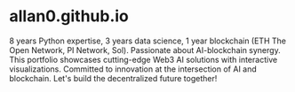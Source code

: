 # allan0.github.io
8 years Python expertise, 3 years data science, 1 year blockchain (ETH The Open Network, PI Network, Sol). Passionate about AI-blockchain synergy. This portfolio showcases cutting-edge Web3 AI solutions with interactive visualizations. Committed to innovation at the intersection of AI and blockchain. Let's build the decentralized future together!
